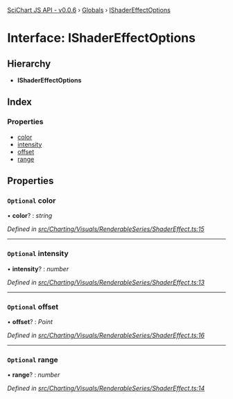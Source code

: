 [SciChart JS API - v0.0.6](../README.md) › [Globals](../globals.md) › [IShaderEffectOptions](ishadereffectoptions.md)

# Interface: IShaderEffectOptions

## Hierarchy

* **IShaderEffectOptions**

## Index

### Properties

* [color](ishadereffectoptions.md#optional-color)
* [intensity](ishadereffectoptions.md#optional-intensity)
* [offset](ishadereffectoptions.md#optional-offset)
* [range](ishadereffectoptions.md#optional-range)

## Properties

### `Optional` color

• **color**? : *string*

*Defined in [src/Charting/Visuals/RenderableSeries/ShaderEffect.ts:15](https://github.com/ABTSoftware/SciChart.Dev/blob/f6fba97af2/Web/src/SciChart/src/Charting/Visuals/RenderableSeries/ShaderEffect.ts#L15)*

___

### `Optional` intensity

• **intensity**? : *number*

*Defined in [src/Charting/Visuals/RenderableSeries/ShaderEffect.ts:13](https://github.com/ABTSoftware/SciChart.Dev/blob/f6fba97af2/Web/src/SciChart/src/Charting/Visuals/RenderableSeries/ShaderEffect.ts#L13)*

___

### `Optional` offset

• **offset**? : *Point*

*Defined in [src/Charting/Visuals/RenderableSeries/ShaderEffect.ts:16](https://github.com/ABTSoftware/SciChart.Dev/blob/f6fba97af2/Web/src/SciChart/src/Charting/Visuals/RenderableSeries/ShaderEffect.ts#L16)*

___

### `Optional` range

• **range**? : *number*

*Defined in [src/Charting/Visuals/RenderableSeries/ShaderEffect.ts:14](https://github.com/ABTSoftware/SciChart.Dev/blob/f6fba97af2/Web/src/SciChart/src/Charting/Visuals/RenderableSeries/ShaderEffect.ts#L14)*
